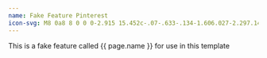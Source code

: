 ```yaml
---
name: Fake Feature Pinterest
icon-svg: M8 0a8 8 0 0 0-2.915 15.452c-.07-.633-.134-1.606.027-2.297.146-.625.938-3.977.938-3.977s-.239-.479-.239-1.187c0-1.113.645-1.943 1.448-1.943.682 0 1.012.512 1.012 1.127 0 .686-.437 1.712-.663 2.663-.188.796.4 1.446 1.185 1.446 1.422 0 2.515-1.5 2.515-3.664 0-1.915-1.377-3.254-3.342-3.254-2.276 0-3.612 1.707-3.612 3.471 0 .688.265 1.425.595 1.826a.24.24 0 0 1 .056.23c-.061.252-.196.796-.222.907-.035.146-.116.177-.268.107-1-.465-1.624-1.926-1.624-3.1 0-2.523 1.834-4.84 5.286-4.84 2.775 0 4.932 1.977 4.932 4.62 0 2.757-1.739 4.976-4.151 4.976-.811 0-1.573-.421-1.834-.919l-.498 1.902c-.181.695-.669 1.566-.995 2.097A8 8 0 1 0 8 0z
---
```


This is a fake feature called
{{ page.name }}
for use in this template
